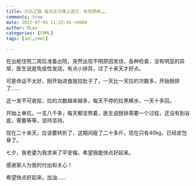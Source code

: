 ```yaml
---
title: 抗白之路-每天在马桶上渡过，急性肠排……
comments: true
date: 2022-07-05 11:22:45 +0800
author: MLeo
categories: [CMML]
tags: [aml,cmml]

---
```

在出舱住院二周后准备出院，突然出现不明原因发烧，各种检查，没有明显的异常，医生说是免疫性发烧，有点小排异，过了十来天才好点。

可是命运不太好，刚开始进食就拉肚子了，一天比一天拉的次数多，开始肠排了……

这一发不可收拾，拉的次数越来越多，每天不停的拉黑稀水，一天十多回。

开始上单抗，一支八千多，每天都坚熬着，医生说肠排需要一个过程，还没有到谷底，需要等等，坚持坚持。

现在二十来天，应该要转折了，这期间瘦了二十多斤，现在只有40kg，已经皮包骨了。

七夕，我老婆为我求来了平安福，希望我能快点好起来。

感谢家人为我的付出和关心！

希望快点好起来，加油……
